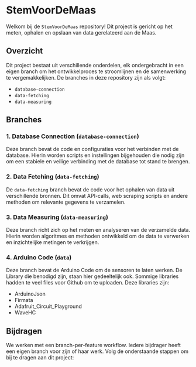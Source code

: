 # StemVoorDeMaas

Welkom bij de `StemVoorDeMaas` repository! Dit project is gericht op het meten, ophalen en opslaan van data gerelateerd aan de Maas. 

## Overzicht

Dit project bestaat uit verschillende onderdelen, elk ondergebracht in een eigen branch om het ontwikkelproces te stroomlijnen en de samenwerking te vergemakkelijken. De branches in deze repository zijn als volgt:

- `database-connection`
- `data-fetching`
- `data-measuring`

## Branches

### 1. Database Connection (`database-connection`)

Deze branch bevat de code en configuraties voor het verbinden met de database. Hierin worden scripts en instellingen bijgehouden die nodig zijn om een stabiele en veilige verbinding met de database tot stand te brengen.

### 2. Data Fetching (`data-fetching`)

De `data-fetching` branch bevat de code voor het ophalen van data uit verschillende bronnen. Dit omvat API-calls, web scraping scripts en andere methoden om relevante gegevens te verzamelen.

### 3. Data Measuring (`data-measuring`)

Deze branch richt zich op het meten en analyseren van de verzamelde data. Hierin worden algoritmes en methoden ontwikkeld om de data te verwerken en inzichtelijke metingen te verkrijgen.

### 4. Arduino Code (`data`)

Deze branch bevat de Arduino Code om de sensoren te laten werken. De Library die benodigd zijn, staan hier gedeeltelijk ook. Sommige libraries hadden te veel files voor Github om te uploaden. Deze libraries zijn:
* ArduinoJson
* Firmata
* Adafruit_Circuit_Playground
* WaveHC

## Bijdragen

We werken met een branch-per-feature workflow. Iedere bijdrager heeft een eigen branch voor zijn of haar werk. Volg de onderstaande stappen om bij te dragen aan dit project:

